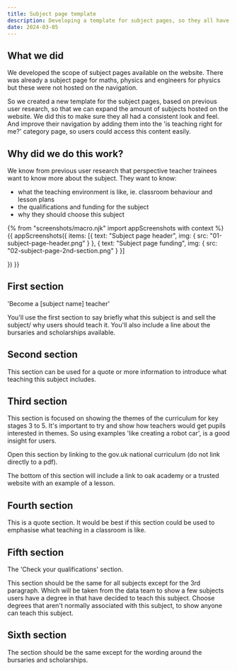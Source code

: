```yaml
---
title: Subject page template
description: Developing a template for subject pages, so they all have a consistent look and feel.
date: 2024-03-05
---
```

## What we did
We developed the scope of subject pages available on the website. There was already a subject page for maths, physics and engineers for physics but these were not hosted on the navigation. 

So we created a new template for the subject pages, based on previous user research, so that we can expand the amount of subjects hosted on the website. We did this to make sure they all had a consistent look and feel. And improve their navigation by adding them into the 'is teaching right for me?' category page, so users could access this content easily.

## Why did we do this work? 

We know from previous user research that perspective teacher trainees want to know more about the subject. They want to know:
- what the teaching environment is like, ie. classroom behaviour and lesson plans
- the qualifications and funding for the subject
- why they should choose this subject


{% from "screenshots/macro.njk" import appScreenshots with context %} {{ appScreenshots({ items: [{ text: "Subject page header", img: { src: "01-subject-page-header.png" } }, { text: "Subject page funding", img: { src: "02-subject-page-2nd-section.png" } }]

}) }}

## First section 

'Become a [subject name] teacher'

You'll use the first section to say briefly what this subject is and sell the subject/ why users should teach it.
You'll also include a line about the bursaries and scholarships available. 

## Second section

This section can be used for a quote or more information to introduce what teaching this subject includes.

## Third section

This section is focused on showing the themes of the curriculum for key stages 3 to 5. It's important to try and show how teachers would get pupils interested in themes. So using examples 'like creating a robot car', is a good insight for users.

Open this section by linking to the gov.uk national curriculum (do not link directly to a pdf).

The bottom of this section will include a link to oak academy or a trusted website with an example of a lesson.

## Fourth section

This is a quote section. It would be best if this section could be used to emphasise what teaching in a classroom is like.

## Fifth section

The 'Check your qualifications' section.

This section should be the same for all subjects except for the 3rd paragraph. Which will be taken from the data team to show a few subjects users have a degree in that have decided to teach this subject. Choose degrees that aren't normally associated with this subject, to show anyone can teach this subject.

## Sixth section

The section should be the same except for the wording around the bursaries and scholarships.





